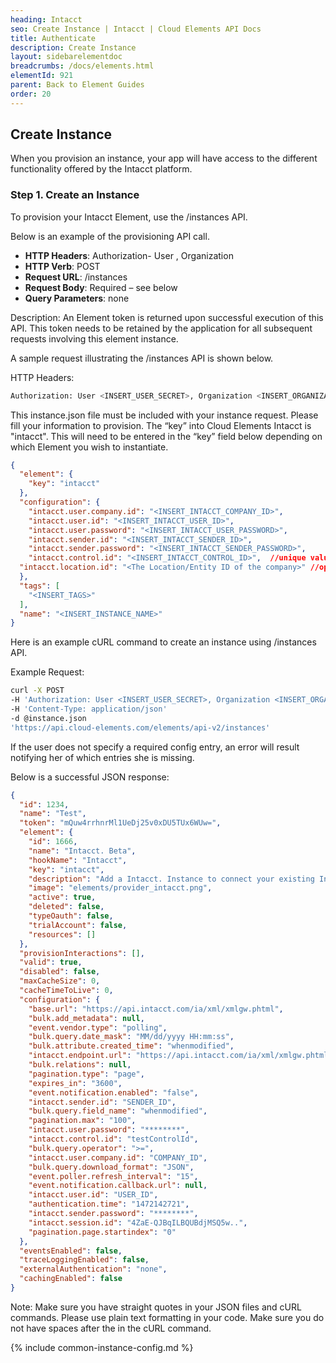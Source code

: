 ```yaml
---
heading: Intacct
seo: Create Instance | Intacct | Cloud Elements API Docs
title: Authenticate
description: Create Instance
layout: sidebarelementdoc
breadcrumbs: /docs/elements.html
elementId: 921
parent: Back to Element Guides
order: 20
---
```


## Create Instance

When you provision an instance, your app will have access to the different functionality offered by the Intacct platform.

### Step 1. Create an Instance

To provision your Intacct Element, use the /instances API.

Below is an example of the provisioning API call.

* __HTTP Headers__: Authorization- User <user secret>, Organization <organization secret>
* __HTTP Verb__: POST
* __Request URL__: /instances
* __Request Body__: Required – see below
* __Query Parameters__: none

Description: An Element token is returned upon successful execution of this API. This token needs to be retained by the application for all subsequent requests involving this element instance.

A sample request illustrating the /instances API is shown below.

HTTP Headers:

```bash
Authorization: User <INSERT_USER_SECRET>, Organization <INSERT_ORGANIZATION_SECRET>

```
This instance.json file must be included with your instance request.  Please fill your information to provision.  The “key” into Cloud Elements Intacct is "intacct".  This will need to be entered in the “key” field below depending on which Element you wish to instantiate.

```JSON
{
  "element": {
    "key": "intacct"
  },
  "configuration": {
	"intacct.user.company.id": "<INSERT_INTACCT_COMPANY_ID>",
	"intacct.user.id": "<INSERT_INTACCT_USER_ID>",
	"intacct.user.password": "<INSERT_INTACCT_USER_PASSWORD>",
	"intacct.sender.id": "<INSERT_INTACCT_SENDER_ID>",
	"intacct.sender.password": "<INSERT_INTACCT_SENDER_PASSWORD>",
	"intacct.control.id": "<INSERT_INTACCT_CONTROL_ID>",  //unique value like myTestId
  "intacct.location.id": "<The Location/Entity ID of the company>" //optional for multi entity companies
  },
  "tags": [
    "<INSERT_TAGS>"
  ],
  "name": "<INSERT_INSTANCE_NAME>"
}
```

Here is an example cURL command to create an instance using /instances API.

Example Request:

```bash
curl -X POST
-H 'Authorization: User <INSERT_USER_SECRET>, Organization <INSERT_ORGANIZATION_SECRET>'
-H 'Content-Type: application/json'
-d @instance.json
'https://api.cloud-elements.com/elements/api-v2/instances'
```

If the user does not specify a required config entry, an error will result notifying her of which entries she is missing.

Below is a successful JSON response:

```JSON
{
  "id": 1234,
  "name": "Test",
  "token": "mQuw4rrhnrMl1UeDj25v0xDU5TUx6WUw=",
  "element": {
    "id": 1666,
    "name": "Intacct. Beta",
    "hookName": "Intacct",
    "key": "intacct",
    "description": "Add a Intacct. Instance to connect your existing Intacct. account to the Finance Hub, allowing you to manage customers, employees, invoices, purchase orders, etc. across multiple Finance Elements. You will need your Intacct. account information to add an instance.",
    "image": "elements/provider_intacct.png",
    "active": true,
    "deleted": false,
    "typeOauth": false,
    "trialAccount": false,
    "resources": []
  },
  "provisionInteractions": [],
  "valid": true,
  "disabled": false,
  "maxCacheSize": 0,
  "cacheTimeToLive": 0,
  "configuration": {
    "base.url": "https://api.intacct.com/ia/xml/xmlgw.phtml",
    "bulk.add_metadata": null,
    "event.vendor.type": "polling",
    "bulk.query.date_mask": "MM/dd/yyyy HH:mm:ss",
    "bulk.attribute.created_time": "whenmodified",
    "intacct.endpoint.url": "https://api.intacct.com/ia/xml/xmlgw.phtml",
    "bulk.relations": null,
    "pagination.type": "page",
    "expires_in": "3600",
    "event.notification.enabled": "false",
    "intacct.sender.id": "SENDER_ID",
    "bulk.query.field_name": "whenmodified",
    "pagination.max": "100",
    "intacct.user.password": "********",
    "intacct.control.id": "testControlId",
    "bulk.query.operator": ">=",
    "intacct.user.company.id": "COMPANY_ID",
    "bulk.query.download_format": "JSON",
    "event.poller.refresh_interval": "15",
    "event.notification.callback.url": null,
    "intacct.user.id": "USER_ID",
    "authentication.time": "1472142721",
    "intacct.sender.password": "********",
    "intacct.session.id": "4ZaE-QJBqILBQUBdjMSQ5w..",
    "pagination.page.startindex": "0"
  },
  "eventsEnabled": false,
  "traceLoggingEnabled": false,
  "externalAuthentication": "none",
  "cachingEnabled": false
}
```

Note:  Make sure you have straight quotes in your JSON files and cURL commands.  Please use plain text formatting in your code.  Make sure you do not have spaces after the in the cURL command.

{% include common-instance-config.md %}
